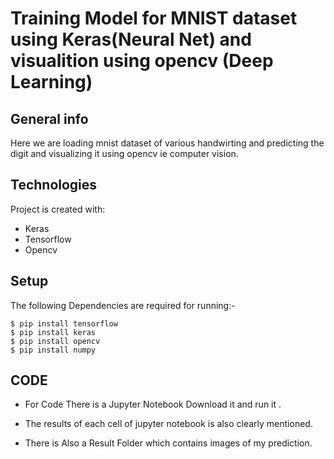 # Training Model for MNIST dataset using Keras(Neural Net) and visualition using opencv (Deep Learning)


## General info
Here we are loading mnist dataset of various handwirting and predicting the digit and visualizing it using opencv ie computer vision.
	
## Technologies
Project is created with:
* Keras
* Tensorflow
* Opencv
	
## Setup
The following Dependencies are required for running:-

```
$ pip install tensorflow
$ pip install keras
$ pip install opencv
$ pip install numpy

```
## CODE

* For Code There is a Jupyter Notebook Download it and run it .

* The results of each cell of jupyter notebook is also clearly mentioned.

* There is Also a Result Folder which contains images of my prediction. 


